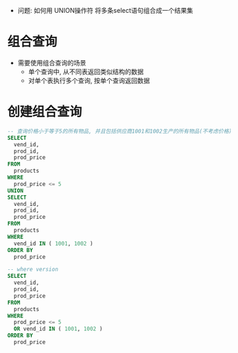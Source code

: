 + 问题: 如何用 UNION操作符 将多条select语句组合成一个结果集

# 组合查询

+ 需要使用组合查询的场景
    + 单个查询中, 从不同表返回类似结构的数据
    + 对单个表执行多个查询, 按单个查询返回数据

# 创建组合查询

```sql
-- 查询价格小于等于5的所有物品, 并且包括供应商1001和1002生产的所有物品(不考虑价格)
SELECT
  vend_id,
  prod_id,
  prod_price
FROM
  products
WHERE
  prod_price <= 5
UNION
SELECT
  vend_id,
  prod_id,
  prod_price
FROM
  products
WHERE
  vend_id IN ( 1001, 1002 )
ORDER BY
  prod_price

-- where version
SELECT
  vend_id,
  prod_id,
  prod_price
FROM
  products
WHERE
  prod_price <= 5
  OR vend_id IN ( 1001, 1002 )
ORDER BY
  prod_price
```

